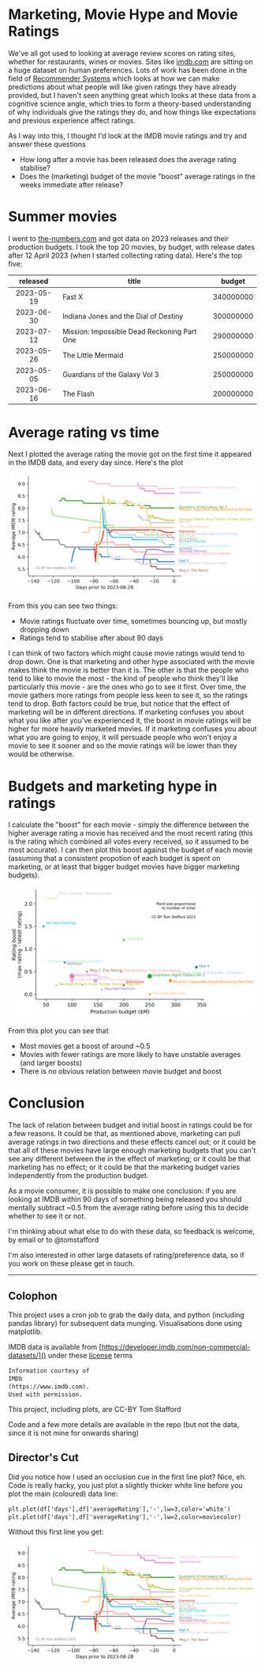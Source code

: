 # Marketing, Movie Hype and Movie Ratings

We've all got used to looking at average review scores on rating sites, whether for restaurants, wines or movies. Sites like [imdb.com](imdb.com) are sitting on a huge dataset on human preferences. Lots of work has been done in the field of [Recommender Systems](https://en.wikipedia.org/wiki/Recommender_system) which looks at how we can make predictions about what people will like given ratings they have already provided, but I haven't seen anything great which looks at these data from a cognitive science angle, which tries to form a theory-based understanding  of why individuals give the ratings they do, and how things like expectations and previous experience affect ratings. 

As I way into this, I thought I'd look at the IMDB movie ratings and try and answer these questions

* How long after a movie has been released does the average rating stabilise?
* Does the (marketing) budget of the movie "boost" average ratings in the weeks immediate after release?


# Summer movies

I went to [the-numbers.com](https://www.the-numbers.com/movie/budgets/all) and got data on 2023 releases and their production budgets. I took the top 20 movies, by budget, with release dates after 12 April 2023 (when I started collecting rating data). Here's the top five:

|   released   | title                                      |   budget   |
|:------------:|--------------------------------------------|:----------:|
|  2023-05-19  | Fast X                                     | 340000000  |
|  2023-06-30  | Indiana Jones and the Dial of Destiny     | 300000000  |
|  2023-07-12  | Mission: Impossible Dead Reckoning Part One | 290000000  |
|  2023-05-26  | The Little Mermaid                         | 250000000  |
|  2023-05-05  | Guardians of the Galaxy Vol 3             | 250000000  |
|  2023-06-16  | The Flash                                 | 200000000  |


# Average rating vs time

Next I plotted the average rating the movie got on the first time it appeared in the IMDB data, and every day since. Here's the plot

![](plots/average_ratings.png)

From this you can see two things:

* Movie ratings fluctuate over time, sometimes bouncing up, but mostly dropping down
* Ratings tend to stabilise after about 90 days

I can think of two factors which might cause movie ratings would tend to drop down. One is that marketing and other hype associated with the movie makes think the movie is better than it is. The other is that the people who tend to like to movie the most - the kind of people who think they'll like particularly this movie - are the ones who go to see it first. Over time, the movie gathers more ratings from people less keen to see it, so the ratings tend to drop. Both factors could be true, but notice that the effect of marketing will be in different directions. If marketing confuses you about what you like after you've experienced it, the boost in movie ratings will be higher for more heavily marketed movies. If it marketing confuses you about what you are going to enjoy, it will persuade people who won't enjoy a movie to see it sooner and so the movie ratings will be lower than they would be otherwise.


# Budgets and marketing hype in ratings

I calculate the "boost" for each movie - simply the difference between the higher average rating a movie has received and the most recent rating (this is the rating which combined all votes every received, so it assumed to be most accurate). I can then plot this boost against the budget of each movie (assuming that a consistent propotion of each budget is spent on marketing, or at least that bigger budget movies have bigger marketing budgets).

 ![](plots/boost.png)
 
 From this plot you can see that
 
 * Most movies get a boost of around ~0.5
 * Movies with fewer ratings are more likely to have unstable averages (and larger boosts)
 * There is no obvious relation between movie budget and boost
 
# Conclusion
 
 The lack of relation between budget and initial boost in ratings could be for a few reasons. It could be that, as mentioned above, marketing can pull average ratings in two directions and these effects cancel out; or it could be that all of these movies have large enough marketing budgets that you can't see any different between the in the effect of marketing; or it could be that marketing has no effect; or it could be that the marketing budget varies independently from the production budget.
 
 As a movie consumer, it is possible to make one conclusion: if you are looking at IMDB within 90 days of something being released you should mentally subtract ~0.5 from the average rating before using this to decide whether to see it or not.
 
I'm thinking about what else to do with these data, so feedback is welcome, by email or to @tomstafford

I'm also interested in other large datasets of rating/preference data, so if you work on these please get in touch.

---

## Colophon

This project uses a cron job to grab the daily data, and python (including pandas library) for subsequent data munging. Visualisations done using matplotlib.

IMDB data is available from [https://developer.imdb.com/non-commercial-datasets/]() under these [license](imdb_LICENSE.txt) terms

    Information courtesy of
    IMDb
    (https://www.imdb.com).
    Used with permission.

This project, including plots, are CC-BY Tom Stafford

Code and a few more details are available in the repo (but not the data, since it is not mine for onwards sharing)

## Director's Cut

Did you notice how I used an occlusion cue in the first line plot? Nice, eh. Code is really hacky, you just plot a slightly thicker white line before you plot the main (coloured) data line:

```
plt.plot(df['days'],df['averageRating'],'-',lw=3,color='white')
plt.plot(df['days'],df['averageRating'],'-',lw=2,color=moviecolor)   
```

Without this first line you get:

![](plots/average_ratings_noocclusion.png)


